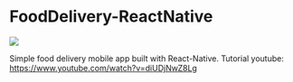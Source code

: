 # FoodDelivery-ReactNative

<img src="/foodDelivery-demo.gif"/>

Simple food delivery mobile app built with React-Native. Tutorial youtube: https://www.youtube.com/watch?v=diUDjNwZ8Lg
